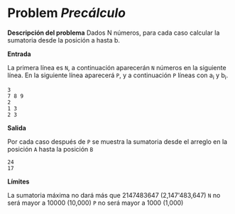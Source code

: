 # Problem *Precálculo*

**Descripción del problema**
Dados N números, para cada caso calcular la sumatoria desde la posición a hasta b.

**Entrada**

La primera línea es `N`, a continuación aparecerán `N` números en la siguiente línea. En la siguiente línea aparecerá `P`, y a continuación `P` líneas con a<sub>i</sub> y b<sub>i</sub>.

```
3
7 8 9
2
1 3
2 3
```
**Salida**

Por cada caso después de `P` se muestra la sumatoria desde el arreglo en la posición `A` hasta la posición `B`
```
24
17
```
**Límites**

La sumatoria máxima no dará más que 2147483647 (2,147'483,647)
`N` no será mayor a 10000 (10,000)
`P` no será mayor a 1000 (1,000)
